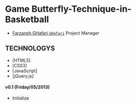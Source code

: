 Game Butterfly-Technique-in-Basketball
=================================

* [Farzaneh GHafari `GHafari`](https://github.com/Asal-GHafari) Project Manager


## TECHNOLOGYS
* [HTML5]
* [CSS3]
* [JavaScript]
* [jQuery.js]

#### v0.1 (Friday/05/2013)
  * Initialize
